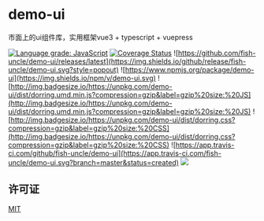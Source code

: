 # demo-ui

市面上的ui组件库，实用框架vue3 + typescript + vuepress

[![Language grade: JavaScript](https://img.shields.io/lgtm/grade/javascript/g/fish-uncle/demo-ui.svg?logo=lgtm&logoWidth=18)](https://lgtm.com/projects/g/fish-uncle/demo-ui/context:javascript)
[![Coverage Status](https://coveralls.io/repos/github/fish-uncle/demo-ui/badge.svg?branch=master)](https://coveralls.io/github/fish-uncle/demo-ui?branch=master)
![https://github.com/fish-uncle/demo-ui/releases/latest](https://img.shields.io/github/release/fish-uncle/demo-ui.svg?style=popout)
![https://www.npmjs.org/package/demo-ui](https://img.shields.io/npm/v/demo-ui.svg)
![http://img.badgesize.io/https://unpkg.com/demo-ui/dist/dorring.umd.min.js?compression=gzip&label=gzip%20size:%20JS](http://img.badgesize.io/https://unpkg.com/demo-ui/dist/dorring.umd.min.js?compression=gzip&label=gzip%20size:%20JS)
![http://img.badgesize.io/https://unpkg.com/demo-ui/dist/dorring.css?compression=gzip&label=gzip%20size:%20CSS](http://img.badgesize.io/https://unpkg.com/demo-ui/dist/dorring.css?compression=gzip&label=gzip%20size:%20CSS)
![https://app.travis-ci.com/github/fish-uncle/demo-ui](https://app.travis-ci.com/fish-uncle/demo-ui.svg?branch=master&status=created)
![](https://img.shields.io/badge/License-MIT-yellow.svg)


## 许可证
[MIT](LICENSE.md)
